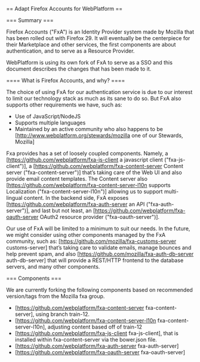 == Adapt Firefox Accounts for WebPlatform ==

=== Summary ===

Firefox Accounts ("FxA") is an Identity Provider system made by Mozilla that has been rolled out with Firefox 29. It will eventually be the centerpiece for their Marketplace and other services, the first components are about authentication, and to serve as a Resource Provider.

WebPlatform is using its own fork of FxA to serve as a SSO and this document describes the changes that has been made to it.

==== What is Firefox Accounts, and why? ====

The choice of using FxA for our authentication service is due to our interest to limit our technology stack as much as its sane to do so. But FxA also supports other requirements we have, such as:
* Use of JavaScript/NodeJS
* Supports multiple languages
* Maintained by an active community who also happens to be [http://www.webplatform.org/stewards/mozilla one of our Stewards, Mozilla]

Fxa provides has a set of loosely coupled components. Namely, a [https://github.com/webplatform/fxa-js-client a javascript client ("fxa-js-client")], a [https://github.com/webplatform/fxa-content-server Content server ("fxa-content-server")] that’s taking care of the Web UI and also provide email content templates. The Content server also [https://github.com/webplatform/fxa-content-server-l10n supports Localization ("fxa-content-server-l10n")] allowing us to support multi-lingual content. In the backend side, FxA exposes [https://github.com/webplatform/fxa-auth-server an API ("fxa-auth-server")], and last but not least, an [https://github.com/webplatform/fxa-oauth-server OAuth2 resource provider ("fxa-oauth-server")].

Our use of FxA will be limited to a minimum to suit our needs. In the future, we might consider using other components managed by the FxA community, such as:  [https://github.com/mozilla/fxa-customs-server customs-server] that’s taking care to validate emails, manage bounces and help prevent spam, and also [https://github.com/mozilla/fxa-auth-db-server auth-db-server] that will provide a REST/HTTP frontend to the database servers, and many other components.


=== Components ===

We are currently forking the following components based on recommended version/tags from the Mozilla fxa group.


* [https://github.com/webplatform/fxa-content-server fxa-content-server], using branch train-12.
* [https://github.com/webplatform/fxa-content-server-l10n fxa-content-server-l10n], adjusting content based off of train-12
* [https://github.com/webplatform/fxa-js-client fxa-js-client], that is installed within fxa-content-server via the bower.json file.
* [https://github.com/webplatform/fxa-auth-server fxa-auth-server]
* [https://github.com/webplatform/fxa-oauth-server fxa-oauth-server]